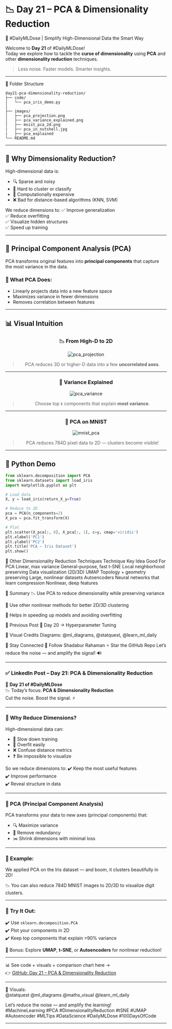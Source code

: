 # 📉 Day 21 – PCA & Dimensionality Reduction  
🔧 #DailyMLDose | Simplify High-Dimensional Data the Smart Way

Welcome to **Day 21** of #DailyMLDose!  
Today we explore how to tackle the **curse of dimensionality** using **PCA** and other **dimensionality reduction** techniques.  
> Less noise. Faster models. Smarter insights.

---
📂 Folder Structure
```
day21-pca-dimensionality-reduction/
├── code/
│   └── pca_iris_demo.py
│
├── images/
│   ├── pca_projection.png
│   ├── pca_variance_explained.png
│   ├── mnist_pca_2d.png
|   ├── pca_in_nutshell.jpg
|   ├── pca_explained
└── README.md
```
---
## 🧠 Why Dimensionality Reduction?

High-dimensional data is:
- 🔍 Sparse and noisy  
- 📏 Hard to cluster or classify  
- 🧪 Computationally expensive  
- ❌ Bad for distance-based algorithms (KNN, SVM)

We reduce dimensions to:
✅ Improve generalization  
✅ Reduce overfitting  
✅ Visualize hidden structures  
✅ Speed up training

---

## 🧩 Principal Component Analysis (PCA)

PCA transforms original features into **principal components** that capture the most variance in the data.

### 🔢 What PCA Does:
- Linearly projects data into a new feature space  
- Maximizes variance in fewer dimensions  
- Removes correlation between features

---

## 📊 Visual Intuition

<div align="center">

### 📉 From High-D to 2D

![pca_projection](images/pca_projection.jpg)

> PCA reduces 3D or higher-D data into a few **uncorrelated axes**.

---

### 🎯 Variance Explained

![pca_variance](images/pca_variance_explained.png)

> Choose top `k` components that explain **most variance**.

---

### 🧠 PCA on MNIST

![mnist_pca](images/mnist_pca_2d.png)

> PCA reduces 784D pixel data to 2D — clusters become visible!

</div>

---

## 🧪 Python Demo

```python
from sklearn.decomposition import PCA
from sklearn.datasets import load_iris
import matplotlib.pyplot as plt

# Load data
X, y = load_iris(return_X_y=True)

# Reduce to 2D
pca = PCA(n_components=2)
X_pca = pca.fit_transform(X)

# Plot
plt.scatter(X_pca[:, 0], X_pca[:, 1], c=y, cmap='viridis')
plt.xlabel('PC1')
plt.ylabel('PC2')
plt.title('PCA – Iris Dataset')
plt.show()
```
🚀 Other Dimensionality Reduction Techniques
Technique	Key Idea	Good For
PCA	Linear, max variance	General-purpose, fast
t-SNE	Local neighborhood preserving	Data visualization (2D/3D)
UMAP	Topology + geometry preserving	Large, nonlinear datasets
Autoencoders	Neural networks that learn compression	Nonlinear, deep features

🧠 Summary
📉 Use PCA to reduce dimensionality while preserving variance

🚀 Use other nonlinear methods for better 2D/3D clustering

🔬 Helps in speeding up models and avoiding overfitting

🔁 Previous Post
📌 Day 20 → Hyperparameter Tuning

🎨 Visual Credits
Diagrams: @ml_diagrams, @statquest, @learn_ml_daily

🙌 Stay Connected
🔗 Follow Shadabur Rahaman
⭐ Star the GitHub Repo
Let’s reduce the noise — and amplify the signal! 🔊


---

### ✅ LinkedIn Post – Day 21: PCA & Dimensionality Reduction

🎯 **Day 21 of #DailyMLDose**  
📉 Today’s focus: **PCA & Dimensionality Reduction**  
Cut the noise. Boost the signal. ⚡

---

### 🧠 Why Reduce Dimensions?

High-dimensional data can:
- 🐌 Slow down training
- 🎯 Overfit easily
- ❌ Confuse distance metrics
- ❓ Be impossible to visualize

So we reduce dimensions to:
✔️ Keep the most useful features  
✔️ Improve performance  
✔️ Reveal structure in data

---

### 🧩 PCA (Principal Component Analysis)

PCA transforms your data to new axes (principal components) that:
- 🔍 Maximize variance  
- 🔁 Remove redundancy  
- ✂️ Shrink dimensions with minimal loss

---

### 🔢 Example:  
We applied PCA on the Iris dataset — and boom, it clusters beautifully in 2D!

📉 You can also reduce 784D MNIST images to 2D/3D to visualize digit clusters.

---

### 🧪 Try It Out:
✔️ Use `sklearn.decomposition.PCA`  
✔️ Plot your components in 2D  
✔️ Keep top components that explain >90% variance

📌 Bonus: Explore **UMAP**, **t-SNE**, or **Autoencoders** for nonlinear reduction!

---

📊 See code + visuals + comparison chart here →  
👉 [GitHub: Day 21 – PCA & Dimensionality Reduction](https://github.com/YourRepo/day21-pca-dimensionality-reduction)

---

🎨 Visuals:  
@statquest @ml_diagrams @maths_visual @learn_ml_daily

Let’s reduce the noise — and amplify the learning!  
#MachineLearning #PCA #DimensionalityReduction #tSNE #UMAP #Autoencoder #MLTips #DataScience #DailyMLDose #100DaysOfCode

---
